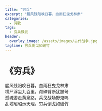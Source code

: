 ```yaml
---
title: "穷兵"
excerpt: "腥风残阳唤日暮，血雨狂曳戈林肃"
categories:
  - 诗歌
tags:
  - 穷兵黩武
header:
  overlay_image: /assets/images/古代战争.jpg
tagline: 穷兵倒戈如破竹 
---
```


# 《穷兵》

腥风残阳唤日暮，血雨狂曳戈林肃  
横尸浮尘九百里，颅碎臂断犹握弩  
孤魂游走黄泉路，兵戈战场野鬼呜  
乱坟昭昭示天理，穷兵倒戈如破竹  
